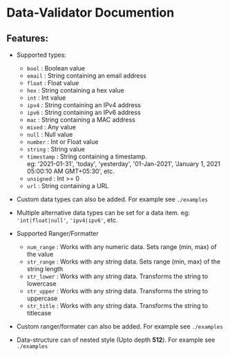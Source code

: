 # Data-Validator Documention

## Features:
* Supported types:
	* `bool` : Boolean value
	* `email` : String containing an email address
	* `float` : Float value
	* `hex` : String containing a hex value
	* `int` : Int value
	* `ipv4` : String containing an IPv4 address
	* `ipv6` : String containing an IPv6 address
	* `mac` : String containing a MAC address
	* `mixed` : Any value
	* `null` : Null value
	* `number` : Int or Float value
	* `string` : String value
	* `timestamp` : String containing a timestamp.\
					eg: '2021-01-31', 'today', 'yesterday', '01-Jan-2021', 'January 1, 2021 05:00:10 AM GMT+05:30', etc.
	* `unsigned` : Int >= 0
	* `url` : String containing a URL

* Custom data types can also be added. For example see `./examples`

* Multiple alternative data types can be set for a data item. eg: `'int|float|null'`, `'ipv4|ipv6'`, etc.

* Supported Ranger/Formatter
	* `num_range` : Works with any numeric data. Sets range (min, max) of the value
	* `str_range` : Works with any string data. Sets range (min, max) of the string length
	* `str_lower` : Works with any string data. Transforms the string to lowercase
	* `str_upper` : Works with any string data. Transforms the string to uppercase
	* `str_title` : Works with any string data. Transforms the string to titlecase

* Custom ranger/formater can also be added. For example see `./examples`

* Data-structure can of nested style (Upto depth **512**). For example see `./examples`
